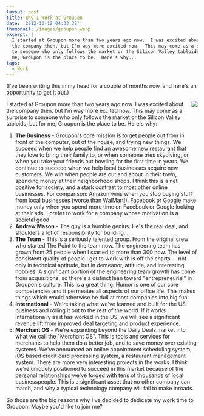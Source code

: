 ```yaml
---
layout: post
title: Why I Work at Groupon
date: '2012-10-12 04:33:32'
thumbnail: /images/groupon.webp
excerpt: |
  I started at Groupon more than two years ago now.  I was excited about
  the company then, but I'm way more excited now.  This may come as a surprise
  to someone who only follows the market or the Silicon Valley tabloids, but for
  me, Groupon is the place to be.  Here's why...
tags:
  - Work
---
```


(I've been writing this in my head for a couple of months now, and here's an opportunity to get it out.)

<img style="float:right;" src="http://static2.businessinsider.com/image/4ca9f6bb7f8b9a0d76650000/groupon-cat.jpg">I started at Groupon more than two years ago now. I was excited about the company then, but I'm way more excited now. This may come as a surprise to someone who only follows the market or the Silicon Valley tabloids, but for me, Groupon is the place to be. Here's why:

<ol>
<li><b>The Business</b> - Groupon's core mission is to get people out from in front of the computer, out of the house, and trying new things.  We succeed when we help people find an awesome new restaurant that they love to bring their family to, or when someone tries skydiving, or when you take your friends out bowling for the first time in years.  We continue to succeed when we help local businesses acquire new customers.  We win when people are out and about in their town, spending money at their neighborhood shops.  I think this is a net positive for society, and a stark contrast to most other online businesses.  For comparison: Amazon wins when you stop buying stuff from local businesses (worse than WalMart!).  Facebook or Google make money only when you spend more time on Facebook or Google looking at their ads.  I prefer to work for a company whose motivation is a societal good.</li>

<li><b>Andrew Mason</b> - The guy is a humble genius.  He's the real deal, and shoulders a lot of responsibility for building...</li>

<li><b>The Team</b> - This is a seriously talented group.  From the original crew who started The Point to the team now.  The engineering team has grown from 25 people when I started to more than 300 now.  The level of consistent quality of people I get to work with is off the charts -- not only in technical aptitude, but in demeanor, attitude, and interesting hobbies.  A significant portion of the engineering team growth has come from acquisitions, so there's a distinct lean toward "entrepreneurial" in Groupon's culture.  This is a great thing.  Humor is one of our core competencies and it permeates all aspects of our office life.  This makes things which would otherwise be dull at most companies into big fun.</li>

<li><b>International</b> - We're taking what we've learned and built for the US business and rolling it out to the rest of the world.  If it works internationally as it has worked in the US, we will see a significant revenue lift from improved deal targeting and product experience.</li>

<li><b>Merchant OS</b> - We're expanding beyond the Daily Deals market into what we call the "Merchant OS".  This is tools and services for merchants to help them do a better job, and to save money over existing systems.  We've announced an online appointment scheduling system, iOS based credit card processing system, a restaurant management system.  There are more very interesting projects in the works.  I think we're uniquely positioned to succeed in this market because of the personal relationships we've forged with tens of thousands of local businesspeople.  This is a significant asset that no other company can match, and why a typical technology company will fail to make inroads.</li>
</ol>

So those are the big reasons why I've decided to dedicate my work time to Groupon. Maybe you'd like to join me?
